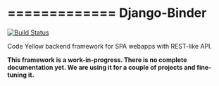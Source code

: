 =============
Django-Binder
=============

[![Build Status](https://travis-ci.org/CodeYellowBV/django-binder.svg?branch=master)](https://travis-ci.org/CodeYellowBV/django-binder)

Code Yellow backend framework for SPA webapps with REST-like API.

**This framework is a work-in-progress. There is no complete documentation yet. We are using it for a couple of projects and fine-tuning it.**
